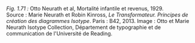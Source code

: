 *Fig. 1.71 :* Otto Neurath et al, Mortalité infantile et revenus, 1929.  
Source : Marie Neurath et Robin Kinross, *Le Transformateur. Principes de création des diagrammes Isotype*. Paris : B42, 2013. Image : Otto et Marie Neurath Isotype Collection, Département de typographie et de communication de l'Université de Reading. 